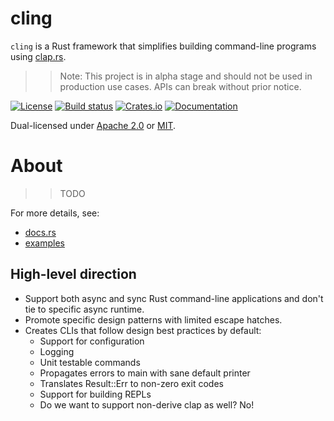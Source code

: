 # cling
`cling` is a Rust framework that simplifies building command-line programs using [clap.rs](https://clap.rs).

>> Note: This project is in alpha stage and should not be used in production use cases. APIs can break without prior notice.

[![License](https://img.shields.io/badge/license-BSD--2--Clause--Patent-blue?style=flat-square
)](LICENSE)
[![Build status](https://github.com/AhmedSoliman/cling/actions/workflows/check.yml/badge.svg?branch=main)](https://github.com/AhmedSoliman/cling/actions/workflows/check.yml)
[![Crates.io](https://img.shields.io/crates/v/cling)](https://crates.io/crates/cling)
[![Documentation](https://docs.rs/cling/badge.svg)](https://docs.rs/cling)

Dual-licensed under [Apache 2.0](LICENSE-APACHE) or [MIT](LICENSE-MIT).

# About

>> TODO

For more details, see:
- [docs.rs](https://docs.rs/cling/latest/cling/)
- [examples](examples/)

## High-level direction
* Support both async and sync Rust command-line applications and don't tie to specific async runtime.
* Promote specific design patterns with limited escape hatches.
* Creates CLIs that follow design best practices by default:
    * Support for configuration
    * Logging
    * Unit testable commands
    * Propagates errors to main with sane default printer
    * Translates Result::Err to non-zero exit codes
    * Support for building REPLs
    * Do we want to support non-derive clap as well? No!
